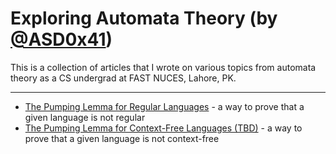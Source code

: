 # Exploring Automata Theory (by [@ASD0x41](https://asd0x41.github.io))

This is a collection of articles that I wrote on various topics from automata theory as a CS undergrad at FAST NUCES, Lahore, PK.

---
+ [The Pumping Lemma for Regular Languages](https://asd0x41.github.io/automata-theory/pumping-lemma-for-regular-languages.pdf) - a way to prove that a given language is not regular
+ [The Pumping Lemma for Context-Free Languages (TBD)](https://asd0x41.github.io/automata-theory/) - a way to prove that a given language is not context-free

